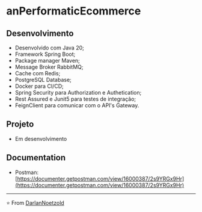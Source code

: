 # anPerformaticEcommerce

## Desenvolvimento
* Desenvolvido com Java 20;
* Framework Spring Boot;
* Package manager Maven;
* Message Broker RabbitMQ;
* Cache com Redis;
* PostgreSQL Database;
* Docker para CI/CD;
* Spring Security para Authorization e Authetication;
* Rest Assured e Junit5 para testes de integração;
* FeignClient para comunicar com o API's Gateway.

## Projeto
* Em desenvolvimento

## Documentation
* Postman: [https://documenter.getpostman.com/view/16000387/2s9YRGx9Hr](https://documenter.getpostman.com/view/16000387/2s9YRGx9Hr)

---

⭐️ From [DarlanNoetzold](https://github.com/DarlanNoetzold)
